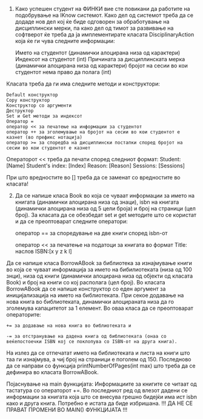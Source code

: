 1. Како успешен студент на ФИНКИ вие сте повикани да работите на подобрување на IKnow системот. Како дел од системот треба да се додаде нов дел кој ќе биде одговорен за обработување на дисциплински мерки, па како дел од тимот за развивање на софтверот ќе треба да ја имплементирате класата DisciplinaryAction која ќе ги чува следните информации:

    Името на студентот (динамички алоцирана низа од карактери)
    Индексот на студентот (int)
    Причината за дисциплинската мерка (динамички алоцирана низа од карактери)
    бројот на сесии во кои студентот нема право да полага (int)


Класата треба да ги има следните методи и конструктори:

    Default конструктор
    Copy конструктор
    Конструктор со аргументи
    Деструктор
    Set и Get методи за индексот
    Оператор =
    оператор << за печатење на информации за студентот
    оператор ++ за зголемување на бројот на сесии во кои студентот е казнет (во префикс нотација)
    оператор >= за споредба на дисциплински постапки според бројот на сесии во кои студентот е казнет


Операторот << треба да печати според следниот формат:
Student: [Name]
Student's index: [Index]
Reason: [Reason]
Sessions: [Sessions]


При што вредностите во [] треба да се заменат со вредностите во класата!

2. Да се напише класа Book во која се чуваат информации за името на книгата (динамички алоцирана низа од знаци), isbn на книгата (динамички алоцирана низа од 5 цели броја) и број на страници (цел број). За класата да се обезбедат set и get методите што се користат и да се преоптоварат следните оператори:

    оператор == за споредување на две книги според isbn-от

    оператор << за печатење на податоци за книгата во формат Title: наслов ISBN:[x y z k l]

Да се напише класа BorrowABook за библиотека за изнајмување книги  во која се чуваат информација за името на бибилиотеката (низа од 100 знци), низа од книги (динамички алоцирана низа од објекти од класата Book) и број на книги со кој располага (цел број). Во класата BorrowABook да се напише конструктор со еден аргумент за иницијализација на името на библиотеката. При секое додавање на нова книга во библиотеката, динамички алоцираната низа да го зголемува капацитетот за 1 елемент. Во оваа класа да се преоптоварат операторите:

    += за додавање на нова книга во библиотеката и

    -= за отстранување на дадена книга од библиотеката (онаа со веќепостоечки ISBN кој се поклопува со ISBN-от на друга книга).

На излез да се отпечатат името на библиотеката и листа на книги што таа ги изнајмува, а чиј број на страници е поголем од 150. Последново да се направи со функција printNumberOfPages(int max) што треба да се дефинира во класата BorrowABook.

Појаснување на main функцијата: Информациите за книгите се читаат од тастатура со операторот +=. Во последниот ред од влезот дадени се информации за книгата која што се внесува грешно бидејќи има ист isbn како и друга книга. Потребно е истата да биде избришана.
!!! ДА НЕ СЕ ПРАВАТ ПРОМЕНИ ВО MAIN() ФУНКЦИЈАТА !!!